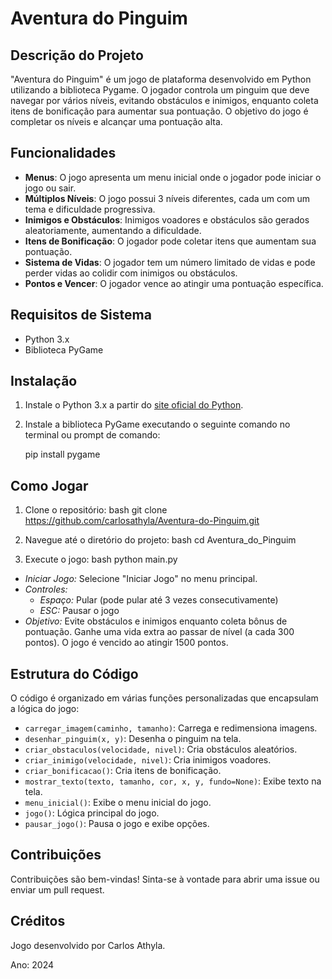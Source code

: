 # Aventura do Pinguim

## Descrição do Projeto

"Aventura do Pinguim" é um jogo de plataforma desenvolvido em Python utilizando a biblioteca Pygame. O jogador controla um pinguim que deve navegar por vários níveis, evitando obstáculos e inimigos, enquanto coleta itens de bonificação para aumentar sua pontuação. O objetivo do jogo é completar os níveis e alcançar uma pontuação alta.

## Funcionalidades

- **Menus**: O jogo apresenta um menu inicial onde o jogador pode iniciar o jogo ou sair.
- **Múltiplos Níveis**: O jogo possui 3 níveis diferentes, cada um com um tema e dificuldade progressiva.
- **Inimigos e Obstáculos**: Inimigos voadores e obstáculos são gerados aleatoriamente, aumentando a dificuldade.
- **Itens de Bonificação**: O jogador pode coletar itens que aumentam sua pontuação.
- **Sistema de Vidas**: O jogador tem um número limitado de vidas e pode perder vidas ao colidir com inimigos ou obstáculos.
- **Pontos e Vencer**: O jogador vence ao atingir uma pontuação específica.

## Requisitos de Sistema

- Python 3.x
- Biblioteca PyGame

## Instalação

1. Instale o Python 3.x a partir do [site oficial do Python](https://www.python.org/).
2. Instale a biblioteca PyGame executando o seguinte comando no terminal ou prompt de comando:
 
   pip install pygame
   
## Como Jogar

1. Clone o repositório:
   bash
   git clone https://github.com/carlosathyla/Aventura-do-Pinguim.git
   
   
2. Navegue até o diretório do projeto:
   bash
   cd Aventura_do_Pinguim
   

3. Execute o jogo:
   bash
   python main.py

- *Iniciar Jogo:* Selecione "Iniciar Jogo" no menu principal.
- *Controles:*
  - *Espaço:* Pular (pode pular até 3 vezes consecutivamente)
  - *ESC:* Pausar o jogo
- *Objetivo:* Evite obstáculos e inimigos enquanto coleta bônus de pontuação. Ganhe uma vida extra ao passar de nível (a cada 300 pontos). O jogo é vencido ao atingir 1500 pontos.

## Estrutura do Código

O código é organizado em várias funções personalizadas que encapsulam a lógica do jogo:

- `carregar_imagem(caminho, tamanho)`: Carrega e redimensiona imagens.
- `desenhar_pinguim(x, y)`: Desenha o pinguim na tela.
- `criar_obstaculos(velocidade, nivel)`: Cria obstáculos aleatórios.
- `criar_inimigo(velocidade, nivel)`: Cria inimigos voadores.
- `criar_bonificacao()`: Cria itens de bonificação.
- `mostrar_texto(texto, tamanho, cor, x, y, fundo=None)`: Exibe texto na tela.
- `menu_inicial()`: Exibe o menu inicial do jogo.
- `jogo()`: Lógica principal do jogo.
- `pausar_jogo()`: Pausa o jogo e exibe opções.

## Contribuições

Contribuições são bem-vindas! Sinta-se à vontade para abrir uma issue ou enviar um pull request.

## Créditos

Jogo desenvolvido por Carlos Athyla.

Ano: 2024
